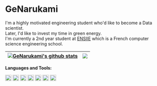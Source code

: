 # GeNarukami

I'm a highly motivated engineering student who'd like to become a Data scientist.
</br>
Later, I'd like to invest my time in green energy.
</br>
I'm currently a 2nd year student at [ENSIIE](https://www.ensiie.fr/) which is a French computer science engineering school.

| <a href="https://github.com/anuraghazra/github-readme-stats"><img align="center" src="https://github-readme-stats.vercel.app/api?username=GeNarukami&show_icons=true&bg_color=30,e96443,904e95&title_color=fff&text_color=fff&hide_border=true" alt="GeNarukami's github stats" /></a> | <a href="https://github.com/anuraghazra/github-readme-stats"><img align="center" src="https://github-readme-stats.vercel.app/api/top-langs/?username=GeNarukami&layout=compact&bg_color=30,e96443,904e95&title_color=fff&text_color=fff&hide_border=true" /></a> |
| ------------- | ------------- |

**Languages and Tools:**

<code><img height="20" src="https://github.com/GeNarukami/GeNarukami/blob/5765a5c8417ac1b89eddc9ab7881180eb1235fde/rstudio.png"></code>
<code><img height="20" src="https://github.com/GeNarukami/GeNarukami/blob/a92050072fe7e008eac46c030cf71f229827736f/python.png"></code>
<code><img height="20" src="https://github.com/GeNarukami/GeNarukami/blob/ae97e74cb00a3e6c783291332b14cf86d687a7a5/latex.png"></code>
<code><img height="20" src="https://github.com/GeNarukami/GeNarukami/blob/ae97e74cb00a3e6c783291332b14cf86d687a7a5/dbbrowser.png"></code>
<code><img height="20" src="https://github.com/GeNarukami/GeNarukami/blob/ae97e74cb00a3e6c783291332b14cf86d687a7a5/c.png"></code>
<code><img height="20" src="https://github.com/GeNarukami/GeNarukami/blob/ae97e74cb00a3e6c783291332b14cf86d687a7a5/c%23.png"></code>
<code><img height="20" src="https://github.com/GeNarukami/GeNarukami/blob/ae97e74cb00a3e6c783291332b14cf86d687a7a5/c++.png"></code>
